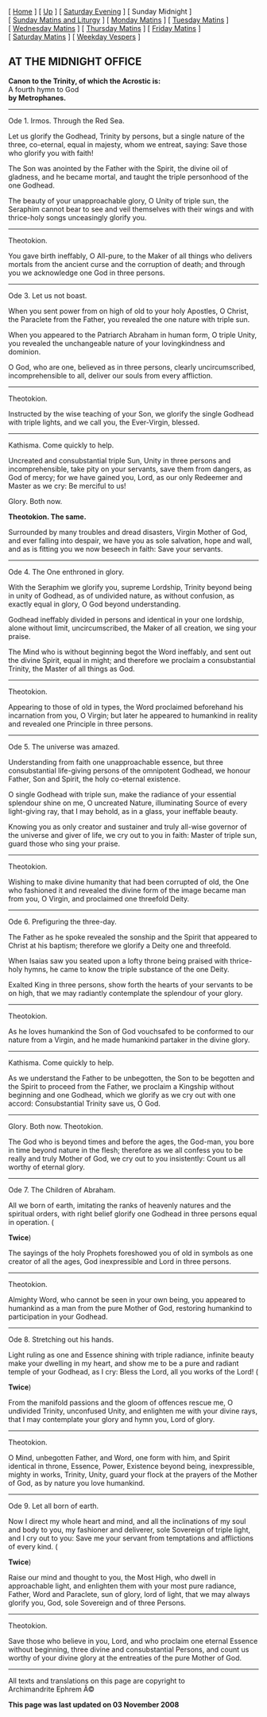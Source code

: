 \[ [Home](index.md) \] \[ [Up](tone4.md) \]
\[ [Saturday Evening](sat4ec.md) \] \[ Sunday Midnight \]
\[ [Sunday Matins and Liturgy](sun4mc.md) \]
\[ [Monday Matins](monday_matins3.md) \]
\[ [Tuesday Matins](tuesday_matins3.md) \]
\[ [Wednesday Matins](wednesday_matins3.md) \]
\[ [Thursday Matins](thursday_matins4.md) \]
\[ [Friday Matins](friday_matins1.md) \]
\[ [Saturday Matins](saturday_matins.md) \]
\[ [Weekday Vespers](weekday_vespers3.md) \]

AT THE MIDNIGHT OFFICE
----------------------

**Canon to the Trinity, of which the Acrostic is:**\
A fourth hymn to God\
**by Metrophanes.**

****

Ode 1. Irmos. Through the Red Sea.

Let us glorify the Godhead, Trinity by persons, but a single nature of
the three, co-eternal, equal in majesty, whom we entreat, saying: Save
those who glorify you with faith!

The Son was anointed by the Father with the Spirit, the divine oil of
gladness, and he became mortal, and taught the triple personhood of the
one Godhead.

The beauty of your unapproachable glory, O Unity of triple sun, the
Seraphim cannot bear to see and veil themselves with their wings and
with thrice-holy songs unceasingly glorify you.

****

Theotokion.

You gave birth ineffably, O All-pure, to the Maker of all things who
delivers mortals from the ancient curse and the corruption of death; and
through you we acknowledge one God in three persons.

****

Ode 3. Let us not boast.

When you sent power from on high of old to your holy Apostles, O Christ,
the Paraclete from the Father, you revealed the one nature with triple
sun.

When you appeared to the Patriarch Abraham in human form, O triple
Unity, you revealed the unchangeable nature of your lovingkindness and
dominion.

O God, who are one, believed as in three persons, clearly
uncircumscribed, incomprehensible to all, deliver our souls from every
affliction.

****

Theotokion.

Instructed by the wise teaching of your Son, we glorify the single
Godhead with triple lights, and we call you, the Ever-Virgin, blessed.

****

Kathisma. Come quickly to help.

Uncreated and consubstantial triple Sun, Unity in three persons and
incomprehensible, take pity on your servants, save them from dangers, as
God of mercy; for we have gained you, Lord, as our only Redeemer and
Master as we cry: Be merciful to us!

Glory. Both now.

**Theotokion. The same.**

Surrounded by many troubles and dread disasters, Virgin Mother of God,
and ever falling into despair, we have you as sole salvation, hope and
wall, and as is fitting you we now beseech in faith: Save your servants.

****

Ode 4. The One enthroned in glory.

With the Seraphim we glorify you, supreme Lordship, Trinity beyond being
in unity of Godhead, as of undivided nature, as without confusion, as
exactly equal in glory, O God beyond understanding.

Godhead ineffably divided in persons and identical in your one lordship,
alone without limit, uncircumscribed, the Maker of all creation, we sing
your praise.

The Mind who is without beginning begot the Word ineffably, and sent out
the divine Spirit, equal in might; and therefore we proclaim a
consubstantial Trinity, the Master of all things as God.

****

Theotokion.

Appearing to those of old in types, the Word proclaimed beforehand his
incarnation from you, O Virgin; but later he appeared to humankind in
reality and revealed one Principle in three persons.

****

Ode 5. The universe was amazed.

Understanding from faith one unapproachable essence, but three
consubstantial life-giving persons of the omnipotent Godhead, we honour
Father, Son and Spirit, the holy co-eternal existence.

O single Godhead with triple sun, make the radiance of your essential
splendour shine on me, O uncreated Nature, illuminating Source of every
light-giving ray, that I may behold, as in a glass, your ineffable
beauty.

Knowing you as only creator and sustainer and truly all-wise governor of
the universe and giver of life, we cry out to you in faith: Master of
triple sun, guard those who sing your praise.

****

Theotokion.

Wishing to make divine humanity that had been corrupted of old, the One
who fashioned it and revealed the divine form of the image became man
from you, O Virgin, and proclaimed one threefold Deity.

****

Ode 6. Prefiguring the three-day.

The Father as he spoke revealed the sonship and the Spirit that appeared
to Christ at his baptism; therefore we glorify a Deity one and
threefold.

When Isaias saw you seated upon a lofty throne being praised with
thrice-holy hymns, he came to know the triple substance of the one
Deity.

Exalted King in three persons, show forth the hearts of your servants to
be on high, that we may radiantly contemplate the splendour of your
glory.

****

Theotokion.

As he loves humankind the Son of God vouchsafed to be conformed to our
nature from a Virgin, and he made humankind partaker in the divine
glory.

****

Kathisma. Come quickly to help.

As we understand the Father to be unbegotten, the Son to be begotten and
the Spirit to proceed from the Father, we proclaim a Kingship without
beginning and one Godhead, which we glorify as we cry out with one
accord: Consubstantial Trinity save us, O God.

****

Glory. Both now. Theotokion.

The God who is beyond times and before the ages, the God-man, you bore
in time beyond nature in the flesh; therefore as we all confess you to
be really and truly Mother of God, we cry out to you insistently: Count
us all worthy of eternal glory.

****

Ode 7. The Children of Abraham.

All we born of earth, imitating the ranks of heavenly natures and the
spiritual orders, with right belief glorify one Godhead in three persons
equal in operation. (

**Twice**)

The sayings of the holy Prophets foreshowed you of old in symbols as one
creator of all the ages, God inexpressible and Lord in three persons.

****

Theotokion.

Almighty Word, who cannot be seen in your own being, you appeared to
humankind as a man from the pure Mother of God, restoring humankind to
participation in your Godhead.

****

Ode 8. Stretching out his hands.

Light ruling as one and Essence shining with triple radiance, infinite
beauty make your dwelling in my heart, and show me to be a pure and
radiant temple of your Godhead, as I cry: Bless the Lord, all you works
of the Lord! (

**Twice**)

From the manifold passions and the gloom of offences rescue me, O
undivided Trinity, unconfused Unity, and enlighten me with your divine
rays, that I may contemplate your glory and hymn you, Lord of glory.

****

Theotokion.

O Mind, unbegotten Father, and Word, one form with him, and Spirit
identical in throne, Essence, Power, Existence beyond being,
inexpressible, mighty in works, Trinity, Unity, guard your flock at the
prayers of the Mother of God, as by nature you love humankind.

****

Ode 9. Let all born of earth.

Now I direct my whole heart and mind, and all the inclinations of my
soul and body to you, my fashioner and deliverer, sole Sovereign of
triple light, and I cry out to you: Save me your servant from
temptations and afflictions of every kind. (

**Twice**)

Raise our mind and thought to you, the Most High, who dwell in
approachable light, and enlighten them with your most pure radiance,
Father, Word and Paraclete, sun of glory, lord of light, that we may
always glorify you, God, sole Sovereign and of three Persons.

****

Theotokion.

Save those who believe in you, Lord, and who proclaim one eternal
Essence without beginning, three divine and consubstantial Persons, and
count us worthy of your divine glory at the entreaties of the pure
Mother of God.

------------------------------------------------------------------------

All texts and translations on this page are copyright to\
Archimandrite Ephrem Â©

**This page was last updated on 03 November 2008**
